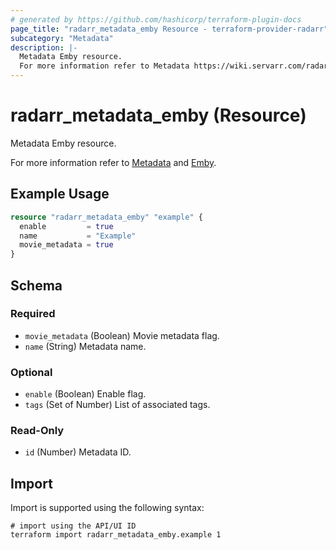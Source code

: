 ```yaml
---
# generated by https://github.com/hashicorp/terraform-plugin-docs
page_title: "radarr_metadata_emby Resource - terraform-provider-radarr"
subcategory: "Metadata"
description: |-
  Metadata Emby resource.
  For more information refer to Metadata https://wiki.servarr.com/radarr/settings#metadata and Emby https://wiki.servarr.com/radarr/supported#mediabrowsermetadata.
---
```


# radarr_metadata_emby (Resource)

<!-- subcategory:Metadata -->Metadata Emby resource.
For more information refer to [Metadata](https://wiki.servarr.com/radarr/settings#metadata) and [Emby](https://wiki.servarr.com/radarr/supported#mediabrowsermetadata).

## Example Usage

```terraform
resource "radarr_metadata_emby" "example" {
  enable         = true
  name           = "Example"
  movie_metadata = true
}
```

<!-- schema generated by tfplugindocs -->
## Schema

### Required

- `movie_metadata` (Boolean) Movie metadata flag.
- `name` (String) Metadata name.

### Optional

- `enable` (Boolean) Enable flag.
- `tags` (Set of Number) List of associated tags.

### Read-Only

- `id` (Number) Metadata ID.

## Import

Import is supported using the following syntax:

```shell
# import using the API/UI ID
terraform import radarr_metadata_emby.example 1
```

